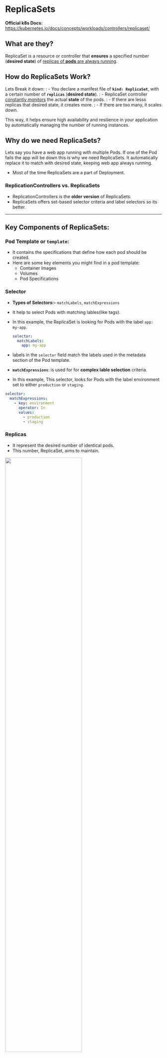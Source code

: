 # ReplicaSets

**Official k8s Docs:** https://kubernetes.io/docs/concepts/workloads/controllers/replicaset/

## What are they?

ReplicaSet is a resource or controller that **ensures** a specified number (**desired state**) of <u>replicas of **pods** are always running</u>.

## How do ReplicaSets Work?

Lets Break it down:
: - You declare a manifest file of **`kind: ReplicaSet`**, with a certain number of **`replicas`** (**desired state**).
: - ReplicaSet controller <u>constantly monitors</u> the actual **state** of the pods.
: - If there are lesss replicas that desired state, it creates more.
: - If there are too many, it scales down.

This way, it helps ensure high availability and resilience in your application by automatically managing the number of running instances.

## Why do we need ReplicaSets?

Lets say you have a web app running with multiple Pods. If one of the Pod fails the app will be down this is why we need ReplicaSets. It automatically replace it to match with desired state, keeping web app always running.

- Most of the time ReplicaSets are a part of Deployment.

### ReplicationControllers vs. ReplicaSets

- ReplicationControllers is the **older version** of ReplicaSets.
- ReplicaSets offers set-based selector criteria and label selectors so its better.

---

## Key Components of ReplicaSets:

### Pod Template or `template`:

- It contains the specifications that define how each pod should be created.
- Here are some key elements you might find in a pod template:
  - Container Images
  - Volumes
  - Pod Specifications

### Selector

- **Types of Selectors:-** `matchLabels`, `matchExpressions`
- It help to select Pods with matching lables(like tags).
- In this example, the ReplicaSet is looking for Pods with the label `app: my-app`.

  ```yaml
  selector:
    matchLabels:
      app: my-app
  ```

- labels in the `selector` field match the labels used in the metadata section of the Pod template.

- **`matchExpressions`**: is used for for **complex lable selection** criteria.
- In this example, This selector, looks for Pods with the label environment set to either `production` or `staging`.

```yaml
selector:
  matchExpressions:
    - key: environment
      operator: In
      values:
        - production
        - staging
```

### Replicas

- It represent the desired number of identical pods.
- This number, ReplicaSet, aims to maintain.

<img src="../../Img/3.T.3.1.2-ComponentsReplicaSets.png" width="70%">

- **`template`**: defines the Pod template with a container running the `my-image:latest` image.
- **`selector`**: uses the label `app: my-app` to identify which Pods are part of this ReplicaSet.
- **`replicas`**: is set to `3`, indicating that the desired state is to have three replicas.

---

## Creating ReplicaSet

<img src="../../Img/replicaset-and-pod.png">

```yaml
apiVersion: apps/v1
kind: ReplicaSet
metadata:
  name: my-replicaset
spec:
  replicas: 3
  selector:
    matchLabels:
      app: web
  template:
    metadata:
      labels:
        app: web
    spec:
      containers:
        - name: my-container
          image: nginx:latest
          ports:
            - containerPort: 80
```

---

## Some Imp Points

#### Rolling Updates

- When **Pod template** or `template` is changed or modified by user of a ReplicaSet and is applied `kubectl apply -f name.yaml`, Kubernetes starts a rolling update:
- **How K8s dose it?**
  - First it creates new **Pods** with the updated `template`, keeping old ones running.
  - Second it slowly replaces the old Pods with new maintaining the desired number of `replicas`.
  - **Rollback**: If issues arise during the update, you can roll back to the previous version, with this command.
    ```bash
    kubectl rollout undo replicaset my-replicaset
    ```
- Checking Update Progress:

  ```bash
  kubectl get replicaset
  ```

---

## Verification Commands:

### 1. Create a ReplicaSet

```bash
kubectl apply -f your-replicaset-config.yaml
```

### 2. Lists all ReplicaSets in cluster

```bash
kubectl get replicaset
```

### 3. Describe a ReplicaSet:

```bash
kubectl describe replicaset your-replicaset-name
```

---

### Scale a ReplicaSet:

```bash
kubectl scale replicaset your-replicaset-name --replicas=5
```

### Delete a ReplicaSet:

```bash
kubectl delete replicaset your-replicaset-name
```

### Update a ReplicaSet (by applying changes to the config):

```bash
kubectl apply -f your-updated-replicaset-config.yaml
```

### Rolling Restart (Update) a ReplicaSet:

```bash
kubectl rollout restart replicaset your-replicaset-name
```

### Rollback a ReplicaSet Update:

```bash
kubectl rollout undo replicaset your-replicaset-name
```

### View ReplicaSet Pods:

```bash
kubectl get pods --selector=your-label-selector
```

### Exec into a ReplicaSet Pod:

```bash
kubectl exec -it your-pod-name -- /bin/bash
```

---

## Interview Questions
